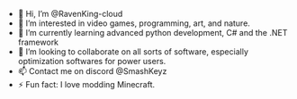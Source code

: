 - 👋 Hi, I’m @RavenKing-cloud
- 👀 I’m interested in video games, programming, art, and nature.
- 🌱 I’m currently learning advanced python development, C# and the .NET framework
- 💞️ I’m looking to collaborate on all sorts of software, especially optimization softwares for power users.
- 📫 Contact me on discord @SmashKeyz
- ⚡ Fun fact: I love modding Minecraft.

<!---
RavenKing-cloud/RavenKing-cloud is a ✨ special ✨ repository because its `README.md` (this file) appears on your GitHub profile.
You can click the Preview link to take a look at your changes.
--->
